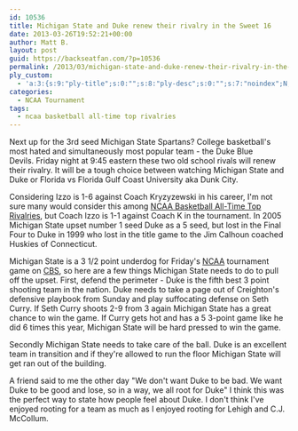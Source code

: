 ```yaml
---
id: 10536
title: Michigan State and Duke renew their rivalry in the Sweet 16
date: 2013-03-26T19:52:21+00:00
author: Matt B.
layout: post
guid: https://backseatfan.com/?p=10536
permalink: /2013/03/michigan-state-and-duke-renew-their-rivalry-in-the-sweet-16/
ply_custom:
  - 'a:3:{s:9:"ply-title";s:0:"";s:8:"ply-desc";s:0:"";s:7:"noindex";N;}'
categories:
  - NCAA Tournament
tags:
  - ncaa basketball all-time top rivalries
---
```


<div class="entry">
  <p>
    Next up for the 3rd seed Michigan State Spartans? College basketball's most hated and simultaneously most popular team - the Duke Blue Devils. Friday night at 9:45 eastern these two old school rivals will renew their rivalry. It will be a tough choice between watching Michigan State and Duke or Florida vs Florida Gulf Coast University aka Dunk City.
  </p>

  <p>
    Considering Izzo is 1-6 against Coach Kryzyzewski in his career, I'm not sure many would consider this among <a href="http://topbet.eu/collegebasketball/rivalries/index.html">NCAA Basketball All-Time Top Rivalries</a>, but Coach Izzo is 1-1 against Coach K in the tournament. In 2005 Michigan State upset number 1 seed Duke as a 5 seed, but lost in the Final Four to Duke in 1999 who lost in the title game to the Jim Calhoun coached Huskies of Connecticut.
  </p>

  <p>
    Michigan State is a 3 1/2 point underdog for Friday's <a href="https://www.ncaa.com/">NCAA</a> tournament game on <a href="https://www.cbssports.com/">CBS</a>, so here are a few things Michigan State needs to do to pull off the upset. First, defend the perimeter - Duke is the fifth best 3 point shooting team in the nation. Duke needs to take a page out of Creighton's defensive playbook from Sunday and play suffocating defense on Seth Curry. If Seth Curry shoots 2-9 from 3 again Michigan State has a great chance to win the game. If Curry gets hot and has a 5 3-point game like he did 6 times this year, Michigan State will be hard pressed to win the game.
  </p>

  <p>
    Secondly Michigan State needs to take care of the ball. Duke is an excellent team in transition and if they're allowed to run the floor Michigan State will get ran out of the building.
  </p>

  <p>
    A friend said to me the other day "We don't want Duke to be bad. We want Duke to be good and lose, so in a way, we all root for Duke" I think this was the perfect way to state how people feel about Duke. I don't think I've enjoyed rooting for a team as much as I enjoyed rooting for Lehigh and C.J. McCollum.
  </p>
</div>
